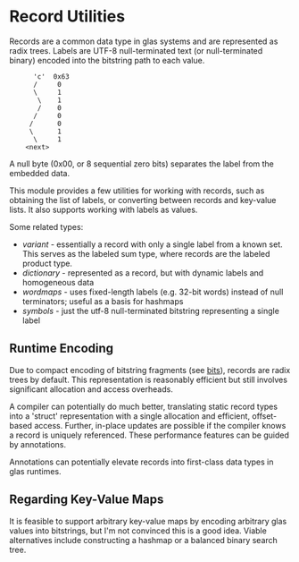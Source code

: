 # Record Utilities

Records are a common data type in glas systems and are represented as radix trees. Labels are UTF-8 null-terminated text (or null-terminated binary) encoded into the bitstring path to each value.

          'c'  0x63
          /     0
          \     1
           \    1
           /    0
          /     0
         /      0
         \      1
          \     1
        <next>

A null byte (0x00, or 8 sequential zero bits) separates the label from the embedded data. 

This module provides a few utilities for working with records, such as obtaining the list of labels, or converting between records and key-value lists. It also supports working with labels as values.

Some related types:

* *variant* - essentially a record with only a single label from a known set. This serves as the labeled sum type, where records are the labeled product type.
* *dictionary* - represented as a record, but with dynamic labels and homogeneous data
* *wordmaps* - uses fixed-length labels (e.g. 32-bit words) instead of null terminators; useful as a basis for hashmaps
* *symbols* - just the utf-8 null-terminated bitstring representing a single label

## Runtime Encoding

Due to compact encoding of bitstring fragments (see [bits](../bits/README.md)), records are radix trees by default. This representation is reasonably efficient but still involves significant allocation and access overheads. 

A compiler can potentially do much better, translating static record types into a 'struct' representation with a single allocation and efficient, offset-based access. Further, in-place updates are possible if the compiler knows a record is uniquely referenced. These performance features can be guided by annotations. 

Annotations can potentially elevate records into first-class data types in glas runtimes.

## Regarding Key-Value Maps

It is feasible to support arbitrary key-value maps by encoding arbitrary glas values into bitstrings, but I'm not convinced this is a good idea. Viable alternatives include constructing a hashmap or a balanced binary search tree.
